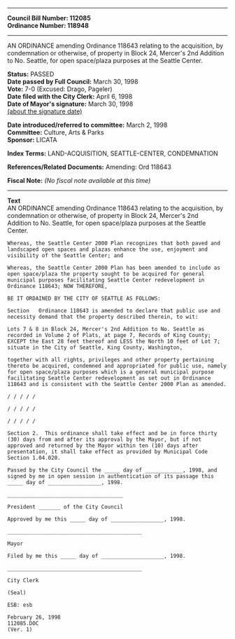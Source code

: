* * * * *  
  
**Council Bill Number: [](#h0)[](#h2)112085**   
**Ordinance Number: 118948**  
  
* * * * *  
  
AN ORDINANCE amending Ordinance 118643 relating to the acquisition, by condemnation or otherwise, of property in Block 24, Mercer's 2nd Addition to No. Seattle, for open space/plaza purposes at the Seattle Center.  
  
**Status:** PASSED   
**Date passed by Full Council:** March 30, 1998   
**Vote:** 7-0 (Excused: Drago, Pageler)   
**Date filed with the City Clerk:** April 6, 1998   
**Date of Mayor's signature:** March 30, 1998   
[(about the signature date)](/~public/approvaldate.htm)   
  
  
**Date introduced/referred to committee:** March 2, 1998   
**Committee:** Culture, Arts & Parks   
**Sponsor:** LICATA   
  
**Index Terms:** LAND-ACQUISITION, SEATTLE-CENTER, CONDEMNATION  
  
**References/Related Documents:** Amending: Ord 118643  
  
**Fiscal Note:** *(No fiscal note available at this time)*  
  
* * * * *  
  
**Text**  
    AN ORDINANCE amending Ordinance 118643 relating to the acquisition, by  
    condemnation or otherwise, of property in Block 24, Mercer's 2nd  
    Addition to No. Seattle, for open space/plaza purposes at the Seattle  
    Center.  
  
    Whereas, the Seattle Center 2000 Plan recognizes that both paved and  
    landscaped open spaces and plazas enhance the use, enjoyment and  
    visibility of the Seattle Center; and  
  
    Whereas, the Seattle Center 2000 Plan has been amended to include as  
    open space/plaza the property sought to be acquired for general  
    municipal purposes facilitating Seattle Center redevelopment in  
    Ordinance 118643; NOW THEREFORE,  
  
    BE IT ORDAINED BY THE CITY OF SEATTLE AS FOLLOWS:  
  
    Section   Ordinance 118643 is amended to declare that public use and  
    necessity demand that the property described therein, to wit:  
  
    Lots 7 & 8 in Block 24, Mercer's 2nd Addition to No. Seattle as  
    recorded in Volume 2 of Plats, at page 7, Records of King County;  
    EXCEPT the East 28 feet thereof and LESS the North 10 feet of Lot 7;  
    situate in the City of Seattle, King County, Washington,  
  
    together with all rights, privileges and other property pertaining  
    thereto be acquired, condemned and appropriated for public use, namely  
    for open space/plaza purposes which is a general municipal purpose  
    facilitating Seattle Center redevelopment as set out in Ordinance  
    118643 and is consistent with the Seattle Center 2000 Plan as amended.  
  
    / / / / /  
  
    / / / / /  
  
    / / / / /  
  
    Section 2.  This ordinance shall take effect and be in force thirty  
    (30) days from and after its approval by the Mayor, but if not  
    approved and returned by the Mayor within ten (10) days after  
    presentation, it shall take effect as provided by Municipal Code  
    Section 1.04.020.  
  
    Passed by the City Council the _____ day of ____________, 1998, and  
    signed by me in open session in authentication of its passage this  
    _____ day of _________________, 1998.  
  
    _____________________________________  
  
    President _______ of the City Council  
  
    Approved by me this _____ day of _________________, 1998.  
  
    ___________________________________________  
  
    Mayor  
  
    Filed by me this _____ day of ____________________, 1998.  
  
    ___________________________________________  
  
    City Clerk  
  
    (Seal)  
  
    ESB: esb  
  
    February 26, 1998  
    112085.DOC  
    (Ver. 1)  
